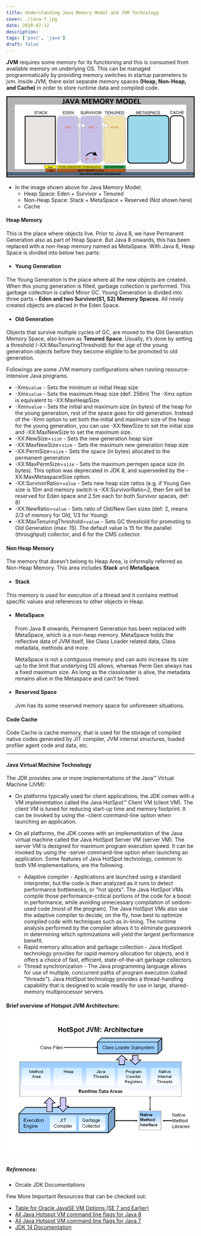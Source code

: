 ```yaml
---
title: Understanding Java Memory Model and JVM Technology
cover: ./java-7.jpg
date: 2020-07-12
description: 
tags: ['post', 'java']
draft: false
---
```


**JVM** requires some memory for its functioning and this is consumed from available memory on underlying OS. This can be managed programmatically by providing memory switches in startup parameters to jvm. Inside JVM, there exist separate memory spaces **(Heap, Non-Heap, and Cache)** in order to store runtime data and compiled code.

![java-memory](./jvm-mem.png)

- In the image shown above for Java Memory Model:
  - Heap Space: Eden + Survivor + Tenured
  - Non-Heap Space: Stack + MetaSpace + Reserved (Not shown here)
  - Cache


#### Heap Memory

This is the place where objects live. Prior to Java 8, we have Permanent Generation also as part of Heap Space. But Java 8 onwards, this has been replaced with a non-heap memory named as MetaSpace. With Java 8, Heap Space is divided into below two parts:

- #### Young Generation
The Young Generation is the place where all the new objects are created. When this young generation is filled, garbage collection is performed. This garbage collection is called Minor GC. Young Generation is divided into three parts – **Eden and two Survivor(S1, S2) Memory Spaces**. All newly created objects are placed in the Eden Space. 

- #### Old Generation
Objects that survive multiple cycles of GC, are moved to the Old Generation Memory Space, also known as **Tenured Space**. Usually, it’s done by setting a threshold (-XX:MaxTenuringThreshold) for the age of the young generation objects before they become eligible to be promoted to old generation.

>
Followings are some JVM memory configurations when running resource-intensive Java programs.
- -Xms`value` - Sets the minimum or initial Heap size
- -Xmx`value` - Sets the maximum Heap size (def: 256m) The -Xmx option is equivalent to -XX:MaxHeapSize.
- -Xmn`value` - Sets the initial and maximum size (in bytes) of the heap for the young generation, rest of the space goes for old generation. Instead of the -Xmn option to set both the initial and maximum size of the heap for the young generation, you can use -XX:NewSize to set the initial size and -XX:MaxNewSize to set the maximum size.
- -XX:NewSize=`size` - Sets the new generation heap size
- -XX:MaxNewSize=`size` - Sets the maximum new generation heap size
- -XX:PermSize=`size` - Sets the space (in bytes) allocated to the permanent generation
- -XX:MaxPermSize=`size` - Sets the maximum permgen space size (in bytes). This option was deprecated in JDK 8, and superseded by the -XX:MaxMetaspaceSize option.
- -XX:SurvivorRatio=`value` - Sets new heap size ratios (e.g. if Young Gen size is 10m and memory switch is –XX:SurvivorRatio=2, then 5m will be reserved for Eden space and 2.5m each for both Survivor spaces, def: 8)
- -XX:NewRatio=`value` - Sets ratio of Old/New Gen sizes (def: 2, means 2/3 of memory for Old, 1/3 for Young)
- -XX:MaxTenuringThreshold=`value` - Sets GC threshold for promoting to Old Generation (max: 15). The default value is 15 for the parallel (throughput) collector, and 6 for the CMS collector. 



#### Non Heap Memory
The memory that doesn't belong to Heap Area, is informally referred as Non-Heap Memory. This area includes **Stack** and **MetaSpace**.


- #### Stack
This memory is used for execution of a thread and it contains method specific values and references to other objects in Heap.

- #### MetaSpace

  From Java 8 onwards, Permanent Generation has been replaced with MetaSpace, which is a non-heap memory. MetaSpace holds the reflective data of JVM itself, like Class Loader related data, Class metadata, methods and more.

  MetaSpace is not a contiguous memory and can auto increase its size up to the limit that underlying OS allows, whereas Perm Gen always has a fixed maximum size. As long as the classloader is alive, the metadata remains alive in the Metaspace and can’t be freed.

- #### Reserved Space
  Jvm has its some reserved memory space for unforeseen situations.

#### Code Cache

  Code Cache is cache memory, that is used for the storage of compiled native codes generated by JIT compiler, JVM internal structures, loaded profiler agent code and data, etc.

---


#### Java Virtual Machine Technology

The JDK provides one or more implementations of the Java™ Virtual Machine (JVM):  
- On platforms typically used for client applications, the JDK comes with a VM implementation called the Java HotSpot™ Client VM (client VM). The client VM is tuned for reducing start-up time and memory footprint. It can be invoked by using the -client command-line option when launching an application.
- On all platforms, the JDK comes with an implementation of the Java virtual machine called the Java HotSpot Server VM (server VM). The server VM is designed for maximum program execution speed. It can be invoked by using the -server command-line option when launching an application.
Some features of Java HotSpot technology, common to both VM implementations, are the following.

  - Adaptive compiler - Applications are launched using a standard interpreter, but the code is then analyzed as it runs to detect performance bottlenecks, or "hot spots". The Java HotSpot VMs compile those performance-critical portions of the code for a boost in performance, while avoiding unnecessary compilation of seldom-used code (most of the program). The Java HotSpot VMs also use the adaptive compiler to decide, on the fly, how best to optimize compiled code with techniques such as in-lining. The runtime analysis performed by the compiler allows it to eliminate guesswork in determining which optimizations will yield the largest performance benefit.
  - Rapid memory allocation and garbage collection - Java HotSpot technology provides for rapid memory allocation for objects, and it offers a choice of fast, efficient, state-of-the-art garbage collectors.
  - Thread synchronization - The Java programming language allows for use of multiple, concurrent paths of program execution (called "threads"). Java HotSpot technology provides a thread-handling capability that is designed to scale readily for use in large, shared-memory multiprocessor servers.

#### Brief overview of Hotspot JVM Architecture:

![java-hotspot](./java-hotspot.png)


>
##### References: 
>
- Orcale JDK Documentations
>
Few More Important Resources that can be checked out:
   - [Table for Oracle JavaSE VM Options (SE 7 and Earlier)](https://www.oracle.com/java/technologies/javase/vmoptions-jsp.html)
   - [All Java Hotspot VM command line flags for Java 8](https://docs.oracle.com/javase/8/docs/technotes/tools/unix/java.html)
   - [All Java Hotspot VM command line flags for Java 7](https://docs.oracle.com/javase/7/docs/technotes/tools/solaris/java.html)
   - [JDK 14 Documentation](https://docs.oracle.com/en/java/javase/14/)


